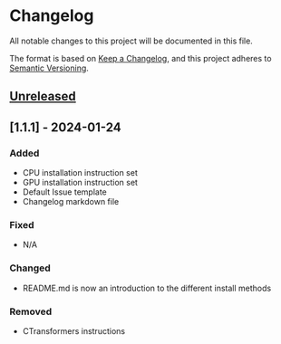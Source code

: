 # Changelog

All notable changes to this project will be documented in this file.

The format is based on [Keep a Changelog](https://keepachangelog.com/en/1.0.0/),
and this project adheres to [Semantic Versioning](https://semver.org/spec/v2.0.0.html).

## [Unreleased]

## [1.1.1] - 2024-01-24

### Added

- CPU installation instruction set
- GPU installation instruction set
- Default Issue template
- Changelog markdown file

### Fixed

- N/A

### Changed

- README.md is now an introduction to the different install methods

### Removed

- CTransformers instructions

[unreleased]: https://github.com/defenseunicorns/leapfrogai-deployment/compare/v0.0.1...HEAD
[0.0.1]: https://github.com/defenseunicorns/leapfrogai-deployment/releases/tag/v0.0.1
